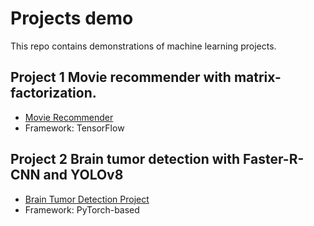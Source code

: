 # Projects demo
This repo contains demonstrations of machine learning projects.

## Project 1 Movie recommender with matrix-factorization. 
- [Movie Recommender](https://github.com/Mengyu-TU/projects_demo/tree/main/Movie_recommender)
- Framework: TensorFlow

## Project 2 Brain tumor detection with Faster-R-CNN and YOLOv8
- [Brain Tumor Detection Project](https://github.com/Mengyu-TU/projects_demo/tree/main/Brain_tumor_detection)
- Framework: PyTorch-based

